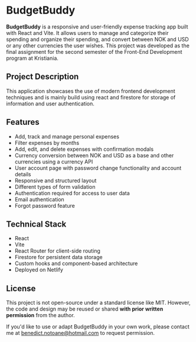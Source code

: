 # BudgetBuddy

**BudgetBuddy** is a responsive and user-friendly expense tracking app built with React and Vite. It allows users to manage and categorize their spending and organize their spending, and convert between NOK and USD or any other currencies the user wishes. This project was developed as the final assignment for the second semester of the Front-End Development program at Kristiania.

## Project Description

This application showcases the use of modern frontend development techniques and is mainly build using react and firestore for storage of information and user authentication.

## Features

- Add, track and manage personal expenses
- Filter expenses by months
- Add, edit, and delete expenses with confirmation modals
- Currency conversion between NOK and USD as a base and other currencies using a currency API
- User account page with password change functionality and account details
- Responsive and structured layout
- Different types of form validation
- Authentication required for access to user data
- Email authentication
- Forgot password feature

## Technical Stack

- React
- Vite
- React Router for client-side routing
- Firestore for persistent data storage
- Custom hooks and component-based architecture
- Deployed on Netlify

## License

This project is not open-source under a standard license like MIT. However, the code and design may be reused or shared **with prior written permission** from the author.

If you'd like to use or adapt BudgetBuddy in your own work, please contact me at [benedict.notoane@hotmail.com](mailto:benedict.notoane@hotmail.com) to request permission.
